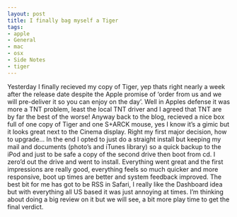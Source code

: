 ```yaml
---
layout: post
title: I finally bag myself a Tiger
tags:
- apple
- General
- mac
- osx
- Side Notes
- tiger
---
```

Yesterday I finally recieved my copy of Tiger, yep thats right nearly a week after the release date despite the Apple promise of ‘order from us and we will pre-deliver it so you can enjoy on the day’. Well in Apples defense it was more a TNT problem, least the local TNT driver and I agreed that TNT are by far the best of the worse!
Anyway back to the blog, recieved a nice box full of one copy of Tiger and one S+ARCK mouse, yes I know it’s a gimic but it looks great next to the Cinema display.
Right my first major decision, how to upgrade…
In the end I opted to just do a straight install but keeping my mail and documents (photo’s and iTunes library) so a quick backup to the iPod and just to be safe a copy of the second drive then boot from cd. I zero’d out the drive and went to install. Everything went great and the first impressions are really good, everything feels so much quicker and more responsive, boot up times are better and system feedback improved. The best bit for me has got to be RSS in Safari, I really like the Dashboard idea but with everything all US based it was just annoying at times.
I’m thinking about doing a big review on it but we will see, a bit more play time to get the final verdict.
